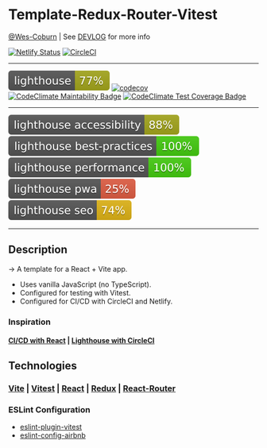 # Template-Redux-Router-Vitest

[@Wes-Coburn](https://github.com/Wes-Coburn) | See [DEVLOG](DEVLOG.md) for more info

[![Netlify Status](https://api.netlify.com/api/v1/badges/7976680a-c64c-4cfd-baae-e186a91e2f3d/deploy-status)](https://app.netlify.com/sites/taupe-meerkat-458fbc/deploys)
[![CircleCI](https://dl.circleci.com/status-badge/img/gh/Wes-Coburn/template-redux-router-vitest/tree/main.svg?style=shield&circle-token=917a5a89383b187b09385db5d3666cf6c695e967)](https://dl.circleci.com/status-badge/redirect/gh/Wes-Coburn/template-redux-router-vitest/tree/main)
___
[![Lighthouse](./test_results/lighthouse.svg)](https://github.com/Wes-Coburn/template-redux-router-vitest)
[![codecov](https://codecov.io/gh/Wes-Coburn/template-redux-router-vitest/graph/badge.svg?token=qJB9VJOwvx)](https://codecov.io/gh/Wes-Coburn/template-redux-router-vitest)
[![CodeClimate Maintability Badge](https://api.codeclimate.com/v1/badges/15e6cb4f5a6fc68dee42/maintainability)](https://codeclimate.com/github/Wes-Coburn/template-redux-router-vitest/maintainability)
[![CodeClimate Test Coverage Badge](https://api.codeclimate.com/v1/badges/15e6cb4f5a6fc68dee42/test_coverage)](https://codeclimate.com/github/Wes-Coburn/template-redux-router-vitest/test_coverage)
___
[![Lighthouse Accessibility Badge](./test_results/lighthouse_accessibility.svg)](https://developer.chrome.com/docs/lighthouse/accessibility/)
[![Lighthouse Best Practices Badge](./test_results/lighthouse_best-practices.svg)](https://developer.chrome.com/docs/lighthouse/best-practices/)
[![Lighthouse Performance Badge](./test_results/lighthouse_performance.svg)](https://developer.chrome.com/docs/lighthouse/performance/)
[![Lighthouse PWA Badge](./test_results/lighthouse_pwa.svg)](https://developer.chrome.com/docs/lighthouse/pwa/)
[![Lighthouse SEO Badge](./test_results/lighthouse_seo.svg)](https://developer.chrome.com/docs/lighthouse/seo/)
___

## Description

-> A template for a React + Vite app.

- Uses vanilla JavaScript (no TypeScript).
- Configured for testing with Vitest.
- Configured for CI/CD with CircleCI and Netlify.

### Inspiration

#### [CI/CD with React](https://medium.com/front-end-weekly/ci-cd-with-react-f4af73618d57) | [Lighthouse with CircleCI](https://www.freecodecamp.org/news/how-to-use-lighthouse-in-circleci/)

## Technologies

### [Vite](https://vitejs.dev/) | [Vitest](https://vitest.dev/) | [React](https://react.dev/) | [Redux](https://redux.js.org/) | [React-Router](https://reactrouter.com/en/main)

### ESLint Configuration

- [eslint-plugin-vitest](https://www.npmjs.com/package/eslint-plugin-vitest)
- [eslint-config-airbnb](https://www.npmjs.com/package/eslint-config-airbnb?activeTab=readme)
